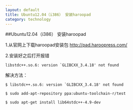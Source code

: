 ```yaml
---
layout: default
title: Ubuntu12.04（i386） 安装haroopad
category: technology
---
```


##Ubuntu12.04（i386） 安装haroopad

1.从官网上下载haroopad安装包 http://pad.haroopress.com/

2.安装好之后打开报错

	libstdc++.so.6: version `GLIBCXX_3.4.18' not found

解决方法：

	$ libstdc++.so.6: version `GLIBCXX_3.4.18' not found

	$ sudo add-apt-repository ppa:ubuntu-toolchain-r/test

	$ sudo apt-get install lib64stdc++-4.9-dev 

